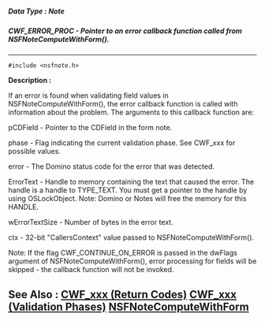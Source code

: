 ##### Data Type : Note
##### CWF_ERROR_PROC - Pointer to an error callback function called from NSFNoteComputeWithForm().
---
```
#include <nsfnote.h>
```
**Description :**

If an error is found when validating field values in NSFNoteComputeWithForm(), 
the error callback function is called with information about the problem.  The 
arguments to this callback function are:

   pCDField  - Pointer to the CDField in the form note.

   phase     - Flag indicating the current validation phase.  See CWF_xxx for 
possible values.

   error     - The Domino status code for the error that was detected.

   ErrorText - Handle to memory containing the text that caused the error.  The 
handle is a handle to TYPE_TEXT.  You must get a pointer to the handle by using 
OSLockObject.  Note: Domino or Notes will free the memory for this HANDLE.

   wErrorTextSize - Number of bytes in the error text.

   ctx - 32-bit "CallersContext" value passed to NSFNoteComputeWithForm().

Note:  If the flag CWF_CONTINUE_ON_ERROR is passed in the dwFlags argument of 
NSFNoteComputeWithForm(), error processing for fields will be skipped - the 
callback function will not be invoked.

**See Also :**
[CWF_xxx (Return Codes)](/reference/Symb/CWF_xxx (Return Codes))
[CWF_xxx (Validation Phases)](/reference/Symb/CWF_xxx (Validation Phases))
[NSFNoteComputeWithForm](/reference/Func/NSFNoteComputeWithForm)
---
